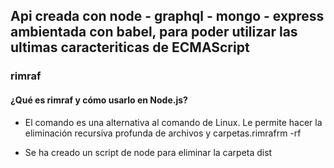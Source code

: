 
## Api creada con node - graphql - mongo - express ambientada con babel, para poder utilizar las ultimas caracteriticas de ECMAScript





### rimraf


#### ¿Qué es rimraf y cómo usarlo en Node.js?

- El comando es una alternativa al comando de Linux. Le permite hacer la eliminación recursiva profunda de archivos y carpetas.rimrafrm -rf

- Se ha creado un script de node para eliminar la carpeta dist
